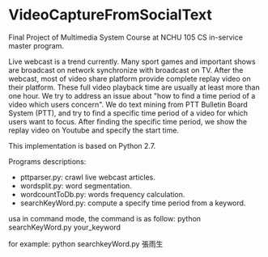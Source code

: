 # VideoCaptureFromSocialText
   
Final Project of Multimedia System Course at NCHU 105 CS in-service master program.

Live webcast is a trend currently.
Many sport games and important shows are broadcast on network synchronize with broadcast on TV.
After the webcast, most of video share platform provide complete replay video on their platform.
These full video playback time are usually at least more than one hour.
We try to address an issue about "how to find a time period of a video which users concern".
We do text mining from PTT Bulletin Board System (PTT), and try to find a specific time period of a video for which users want to focus.
After finding the specific time period, we show the replay video on Youtube and specify the start time.


This implementation is based on Python 2.7.

Programs descriptions:
- pttparser.py: crawl live webcast articles.
- wordsplit.py: word segmentation.
- wordcountToDb.py: words frequency calculation.
- searchKeyWord.py: compute a specify time period from a keyword.

usa in command mode, the command is as follow:
python searchKeyWord.py your_keyword

for example:
python searchkeyWord.py 張雨生
